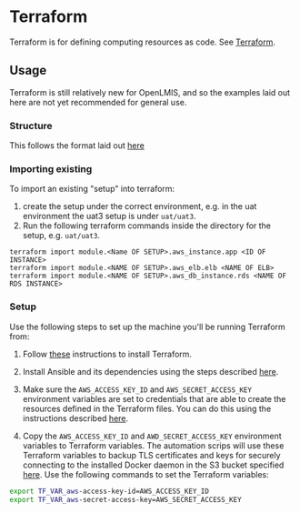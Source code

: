 # Terraform

Terraform is for defining computing resources as code.  See [Terraform](https://www.terraform.io/).

## Usage

Terraform is still relatively new for OpenLMIS, and so the examples laid out here are not
yet recommended for general use.

### Structure

This follows the format laid out [here](https://blog.ona.io/technology/2018/06/05/automate-your-infrastructure-by-reusing-terraform-definitions.html)

### Importing existing

To import an existing "setup" into terraform:

1. create the setup under the correct environment, e.g. in the uat environment the uat3 setup is
under `uat/uat3`.
1. Run the following terraform commands inside the directory for the setup, e.g. `uat/uat3`.

  ```
  terraform import module.<Name OF SETUP>.aws_instance.app <ID OF INSTANCE>
  terraform import module.<NAME OF SETUP>.aws_elb.elb <NAME OF ELB>
  terraform import module.<NAME OF SETUP>.aws_db_instance.rds <NAME OF RDS INSTANCE>
  ```

### Setup

Use the following steps to set up the machine you'll be running Terraform from:

1. Follow [these](https://www.terraform.io/intro/getting-started/install.html) instructions to install Terraform.

1. Install Ansible and its dependencies using the steps described [here](../ansible/README.md).

1. Make sure the `AWS_ACCESS_KEY_ID` and `AWS_SECRET_ACCESS_KEY` environment variables are set to credentials that are able to create the resources defined in the Terraform files. You can do this using the instructions described [here](https://docs.aws.amazon.com/cli/latest/userguide/cli-environment.html).

1. Copy the `AWS_ACCESS_KEY_ID` and `AWD_SECRET_ACCESS_KEY` environment variables to Terraform variables. The automation scrips will use these Terraform variables to backup TLS certificates and keys for securely connecting to the installed Docker daemon in the S3 bucket specified [here](../ansible/inventory/group_vars/docker-hosts/vars.yml). Use the following commands to set the Terraform variables:

```sh
export TF_VAR_aws-access-key-id=AWS_ACCESS_KEY_ID
export TF_VAR_aws-secret-access-key=AWS_SECRET_ACCESS_KEY
```